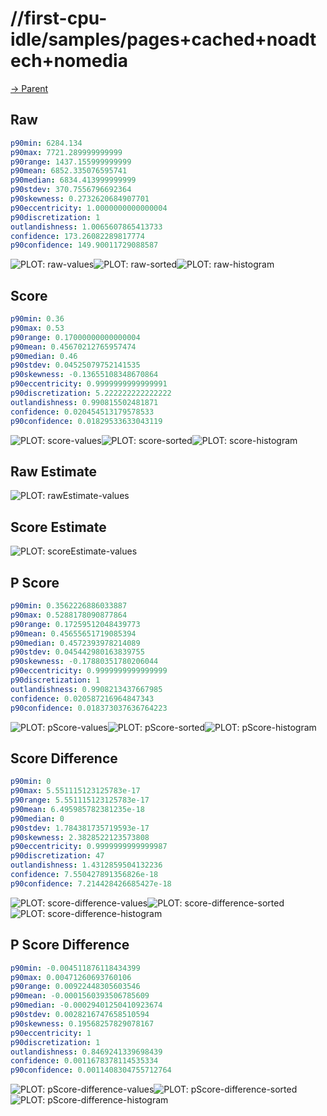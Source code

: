 
# //first-cpu-idle/samples/pages+cached+noadtech+nomedia

[→ Parent](../..)


## Raw


```yaml
p90min: 6284.134
p90max: 7721.289999999999
p90range: 1437.155999999999
p90mean: 6852.335076595741
p90median: 6834.413999999999
p90stdev: 370.7556796692364
p90skewness: 0.2732620684907701
p90eccentricity: 1.0000000000000004
p90discretization: 1
outlandishness: 1.0065607865413733
confidence: 173.26082289817774
p90confidence: 149.90011729088587

```

![PLOT: raw-values](./raw/values.svg)![PLOT: raw-sorted](./raw/sorted.svg)![PLOT: raw-histogram](./raw/histogram.svg)
## Score


```yaml
p90min: 0.36
p90max: 0.53
p90range: 0.17000000000000004
p90mean: 0.45670212765957474
p90median: 0.46
p90stdev: 0.04525079752141535
p90skewness: -0.13655108348670864
p90eccentricity: 0.9999999999999991
p90discretization: 5.222222222222222
outlandishness: 0.990815502481871
confidence: 0.020454513179578533
p90confidence: 0.01829533633043119

```

![PLOT: score-values](./score/values.svg)![PLOT: score-sorted](./score/sorted.svg)![PLOT: score-histogram](./score/histogram.svg)
## Raw Estimate

![PLOT: rawEstimate-values](./rawEstimate/values.svg)
## Score Estimate

![PLOT: scoreEstimate-values](./scoreEstimate/values.svg)
## P Score


```yaml
p90min: 0.3562226886033887
p90max: 0.5288178090877864
p90range: 0.17259512048439773
p90mean: 0.45655651719085394
p90median: 0.4572393978214089
p90stdev: 0.045442980163839755
p90skewness: -0.17880351780206044
p90eccentricity: 0.9999999999999999
p90discretization: 1
outlandishness: 0.9908213437667985
confidence: 0.020587216964847343
p90confidence: 0.018373037636764223

```

![PLOT: pScore-values](./pScore/values.svg)![PLOT: pScore-sorted](./pScore/sorted.svg)![PLOT: pScore-histogram](./pScore/histogram.svg)
## Score Difference


```yaml
p90min: 0
p90max: 5.551115123125783e-17
p90range: 5.551115123125783e-17
p90mean: 6.495985782381235e-18
p90median: 0
p90stdev: 1.784381735719593e-17
p90skewness: 2.3828522123573808
p90eccentricity: 0.9999999999999987
p90discretization: 47
outlandishness: 1.4312859504132236
confidence: 7.550427891356826e-18
p90confidence: 7.214428426685427e-18

```

![PLOT: score-difference-values](./score-difference/values.svg)![PLOT: score-difference-sorted](./score-difference/sorted.svg)![PLOT: score-difference-histogram](./score-difference/histogram.svg)
## P Score Difference


```yaml
p90min: -0.004511876118434399
p90max: 0.00471260693760106
p90range: 0.00922448305603546
p90mean: -0.0001560393506785609
p90median: -0.00029401250410923674
p90stdev: 0.0028216747658510594
p90skewness: 0.19568257829078167
p90eccentricity: 1
p90discretization: 1
outlandishness: 0.8469241339698439
confidence: 0.0011678378114535334
p90confidence: 0.0011408304755712764

```

![PLOT: pScore-difference-values](./pScore-difference/values.svg)![PLOT: pScore-difference-sorted](./pScore-difference/sorted.svg)![PLOT: pScore-difference-histogram](./pScore-difference/histogram.svg)